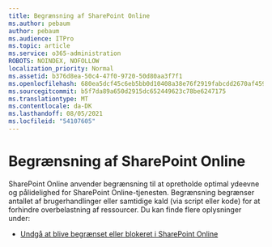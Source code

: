 ```yaml
---
title: Begrænsning af SharePoint Online
ms.author: pebaum
author: pebaum
ms.audience: ITPro
ms.topic: article
ms.service: o365-administration
ROBOTS: NOINDEX, NOFOLLOW
localization_priority: Normal
ms.assetid: b376d8ea-50c4-47f0-9720-50d80aa3f7f1
ms.openlocfilehash: 680ea5dcf45c6eb5bb0d10408a38e76f2919fabcdd2670af45969ea6f9249b35
ms.sourcegitcommit: b5f7da89a650d2915dc652449623c78be6247175
ms.translationtype: MT
ms.contentlocale: da-DK
ms.lasthandoff: 08/05/2021
ms.locfileid: "54107605"
---
```

# <a name="sharepoint-online-throttling"></a>Begrænsning af SharePoint Online

SharePoint Online anvender begrænsning til at opretholde optimal ydeevne og pålidelighed for SharePoint Online-tjenesten. Begrænsning begrænser antallet af brugerhandlinger eller samtidige kald (via script eller kode) for at forhindre overbelastning af ressourcer. Du kan finde flere oplysninger under:

- [Undgå at blive begrænset eller blokeret i SharePoint Online](https://docs.microsoft.com/sharepoint/dev/general-development/how-to-avoid-getting-throttled-or-blocked-in-sharepoint-online)
